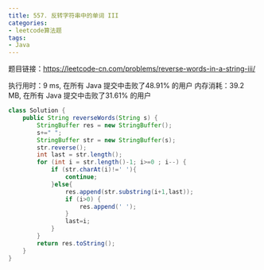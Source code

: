 ```yaml
---
title: 557. 反转字符串中的单词 III
categories:
- leetcode算法题
tags:
- Java
---
```

题目链接：https://leetcode-cn.com/problems/reverse-words-in-a-string-iii/

执行用时：9 ms, 在所有 Java 提交中击败了48.91% 的用户
内存消耗：39.2 MB, 在所有 Java 提交中击败了31.61% 的用户

```Java
class Solution {
    public String reverseWords(String s) {
        StringBuffer res = new StringBuffer();
        s+=" ";
        StringBuffer str = new StringBuffer(s);
        str.reverse();
        int last = str.length();
        for (int i = str.length()-1; i>=0 ; i--) {
            if (str.charAt(i)!=' '){
                continue;
            }else{
                res.append(str.substring(i+1,last));
                if (i>0) {
                    res.append(' ');
                }
                last=i;
            }
        }
        return res.toString();
    }
}
```
